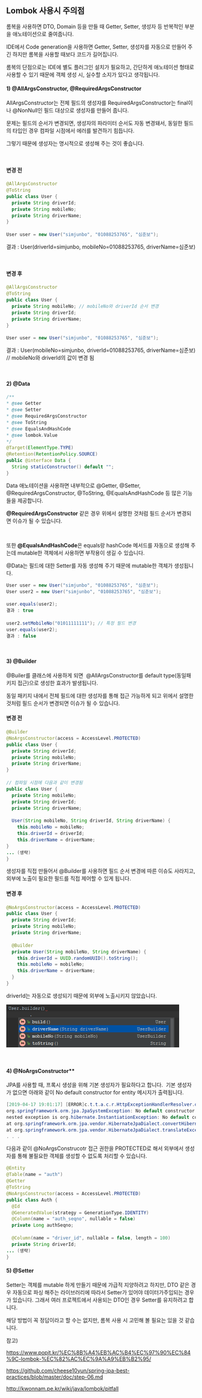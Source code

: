 ## Lombok 사용시 주의점

롬복을 사용하면 DTO, Domain 등을 만들 때 Getter, Setter, 생성자 등 반복적인 부분을 애노테이션으로 줄여줍니다.

IDE에서 Code generation을 사용하면 Getter, Setter, 생성자를 자동으로 만들어 주긴 하지만 롬복을 사용할 때보다 코드가 길어집니다.

롬복의 단점으로는 IDE에 별도 플러그인 설치가 필요하고, 간단하게 애노테이션 형태로 사용할 수 있기 때문에 객체 생성 시, 실수할 소지가 있다고 생각됩니다.

#### 1) \@AllArgsConstructor, \@RequiredArgsConstructor

AllArgsConstructor는 전체 필드의 생성자를 RequiredArgsConstructor는 final이나 \@NonNull인 필드 대상으로 생성자를 만들어 줍니다.

문제는 필드의 순서가 변경되면, 생성자의 파라미터 순서도 자동 변경돼서, 동일한 필드의 타입인 경우 컴파일 시점에서 에러를 발견하기 힘듭니다.

그렇기 때문에 생성자는 명시적으로 생성해 주는 것이 좋습니다.

</br>

#### 변경 전
``` java
@AllArgsConstructor
@ToString
public class User {
  private String driverId;
  private String mobileNo;
  private String driverName;
}

User user = new User("simjunbo", "01088253765", "심준보");
```

결과 : User(driverId=simjunbo, mobileNo=01088253765, driverName=심준보)

</br>

#### 변경 후
``` java
@AllArgsConstructor
@ToString
public class User {
  private String mobileNo; // mobileNo와 driverId 순서 변경
  private String driverId;
  private String driverName;
}

User user = new User("simjunbo", "01088253765", "심준보");
```

결과 : User(mobileNo=simjunbo, driverId=01088253765, driverName=심준보) //
mobileNo와 driverId의 값이 변경 됨

</br>

#### 2) \@Data

``` java
/**
* @see Getter
* @see Setter
* @see RequiredArgsConstructor
* @see ToString
* @see EqualsAndHashCode
* @see lombok.Value
*/
@Target(ElementType.TYPE)
@Retention(RetentionPolicy.SOURCE)
public @interface Data {
  String staticConstructor() default "";
}
``` 

Data 애노테이션을 사용하면 내부적으로 \@Getter, \@Setter, \@RequiredArgsConstructor, \@ToString, \@EqualsAndHashCode 등 많은 기능들을
제공합니다.

**\@RequiredArgsConstructor** 같은 경우 위에서 설명한 것처럼 필드 순서가
변경되면 이슈가 될 수 있습니다.

</br>

또한 **\@EqualsAndHashCode**은 equals랑 hashCode 메서드를 자동으로 생성해 주는데
mutable한 객체에서 사용하면 부작용이 생길 수 있습니다.

\@Data는 필드에 대한 Setter를 자동 생성해 주기 때문에 mutable한 객체가
생성됩니다.

``` java
User user = new User("simjunbo", "01088253765", "심준보");
User user2 = new User("simjunbo", "01088253765", "심준보");

user.equals(user2);
결과 : true

user2.setMobileNo("01011111111"); // 특정 필드 변경
user.equals(user2);
결과 : false
``` 

</br>

#### 3) \@Builder

\@Builer를 클래스에 사용하게 되면  \@AllArgsConstructor를 default type(동일패키지 접근)으로 생성한 효과가 발생됩니다.

동일 패키지 내에서 전체 필드에 대한 생성자를 통해 접근 가능하게 되고 위에서 설명한 것처럼 필드 순서가 변경되면 이슈가 될 수 있습니다.

#### 변경 전

``` java
@Builder
@NoArgsConstructor(access = AccessLevel.PROTECTED)
public class User {
  private String driverId;
  private String mobileNo;
  private String driverName;
}

// 컴파일 시점에 다음과 같이 변경됨
public class User {
  private String mobileNo;
  private String driverId;
  private String driverName;
  
  User(String mobileNo, String driverId, String driverName) {
    this.mobileNo = mobileNo;
    this.driverId = driverId;
    this.driverName = driverName;
}
... (생략)
}
``` 

생성자를 직접 만들어서 \@Builder를 사용하면 필드 순서 변경에 따른 이슈도 사라지고, 외부에 노출이 필요한 필드를 직접 제어할 수 있게 됩니다.

#### 변경 후
``` java
@NoArgsConstructor(access = AccessLevel.PROTECTED)
public class User {
  private String driverId;
  private String mobileNo;
  private String driverName;
  
  @Builder
  private User(String mobileNo, String driverName) {
    this.driverId = UUID.randomUUID().toString();
    this.mobileNo = mobileNo;
    this.driverName = driverName;
  }
}
```

driverId는 자동으로 생성되기 때문에 외부에 노출시키지 않았습니다.

![img/lombok/289d9fedaaad4b2e1481f63c8c0a8f1d](img/lombok/50335beb9a8b90ac2fac44e4a0484ba9.tmp)

</br>

#### 4) \@NoArgsConstructor**

JPA를 사용할 때, 프록시 생성을 위해 기본 생성자가 필요하다고 합니다. 
기본 생성자가 없으면 아래와 같이 No default constructor for entity 메시지가 출력됩니다.

``` java
[2019-04-17 19:01:17] [ERROR]c.t.t.a.c.r.HttpExceptionHandlerResolver.doExceptionProcess[48] HttpExceptionHandlerResolver :
org.springframework.orm.jpa.JpaSystemException: No default constructor for entity: : com.sjb.AccidentReportRemainOrder;
nested exception is org.hibernate.InstantiationException: No default constructor for entity: : com.sjb.AccidentReportRemainOrder
at org.springframework.orm.jpa.vendor.HibernateJpaDialect.convertHibernateAccessException(HibernateJpaDialect.java:333)
at org.springframework.orm.jpa.vendor.HibernateJpaDialect.translateExceptionIfPossible(HibernateJpaDialect.java:244)
. . .
```

다음과 같이 \@NoArgsConstrucotr 접근 권한을 PROTECTED로 해서 외부에서 생성자를 통해 불필요한 객체를 생성할 수 없도록 처리할 수 있습니다.

``` java
@Entity
@Table(name = "auth")
@Getter
@ToString
@NoArgsConstructor(access = AccessLevel.PROTECTED)
public class Auth {
  @Id
  @GeneratedValue(strategy = GenerationType.IDENTITY)
  @Column(name = "auth_seqno", nullable = false)
  private Long authSeqno;
  
  @Column(name = "driver_id", nullable = false, length = 100)
  private String driverId;
... (생략)
}
```

#### 5) \@Setter
Setter는 객체를 mutable 하게 만들기 때문에 가급적 지양하려고 하지만,
DTO 같은 경우 자동으로 파싱 해주는 라이브러리에 따라서 Setter가 있어야 데이터가주입되는 경우가 있습니다.
그래서 여러 프로젝트에서 사용되는 DTO인 경우 Setter를 유지하려고 합니다.

해당 방법이 꼭 정답이라고 할 수는 없지만, 롬복 사용 시 고민해 볼 필요는 있을 것 같습니다.

참고)

<https://www.popit.kr/%EC%8B%A4%EB%AC%B4%EC%97%90%EC%84%9C-lombok-%EC%82%AC%EC%9A%A9%EB%B2%95/>

<https://github.com/cheese10yun/spring-jpa-best-practices/blob/master/doc/step-06.md>

<http://kwonnam.pe.kr/wiki/java/lombok/pitfall>

 
